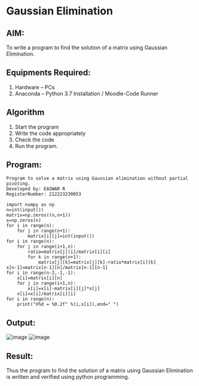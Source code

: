 # Gaussian Elimination

## AIM:
To write a program to find the solution of a matrix using Gaussian Elimination.

## Equipments Required:
1. Hardware – PCs
2. Anaconda – Python 3.7 Installation / Moodle-Code Runner

## Algorithm
1. Start the program
2. Write the code appropriately
3. Check the code
4. Run the program.

## Program:
```
Program to solve a matrix using Gaussian elimination without partial pivoting.
Developed by: EASWAR R
RegisterNumber: 212223230053

import numpy as np
n=int(input())
matrix=np.zeros((n,n+1))
x=np.zeros(n)
for i in range(n):
    for j in range(n+1):
        matrix[i][j]=int(input())
for i in range(n):
    for j in range(i+1,n):
        ratio=matrix[j][i]/matrix[i][i]
        for k in range(n+1):
            matrix[j][k]=matrix[j][k]-ratio*matrix[i][k]
x[n-1]=matrix[n-1][n]/matrix[n-1][n-1]
for i in range(n-2,-1,-1):
    x[i]=matrix[i][n]
    for j in range(i+1,n):
        x[i]=x[i]-matrix[i][j]*x[j]
    x[i]=x[i]/matrix[i][i]
for i in range(n):
    print("X%d = %0.2f" %(i,x[i]),end=" ")
```
## Output:
![image](https://github.com/EaswarR2005/Gaussian/assets/146931525/3c8671b4-f763-45fb-847b-8736c01dbe21)
![image](https://github.com/EaswarR2005/Gaussian/assets/146931525/73f2edec-d2cc-4656-8a5f-b0e19c4840b2)

## Result:
Thus the program to find the solution of a matrix using Gaussian Elimination is written and verified using python programming.

